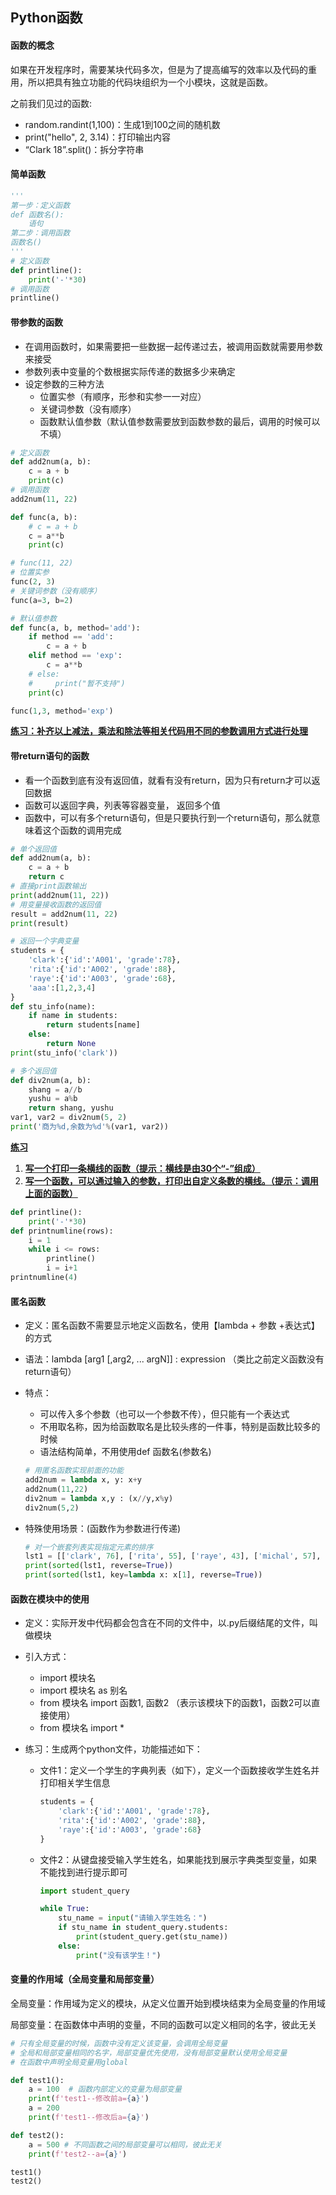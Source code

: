## Python函数

#### 函数的概念

如果在开发程序时，需要某块代码多次，但是为了提高编写的效率以及代码的重用，所以把具有独立功能的代码块组织为一个小模块，这就是函数。

之前我们见过的函数:

- random.randint(1,100)：生成1到100之间的随机数
- print("hello", 2, 3.14)：打印输出内容
- “Clark 18”.split()：拆分字符串

#### 简单函数

```python
'''
第一步：定义函数
def 函数名():
    语句
第二步：调用函数
函数名()
'''
# 定义函数
def printline():
    print('-'*30)
# 调用函数
printline()
```



#### 带参数的函数

- 在调用函数时，如果需要把一些数据一起传递过去，被调用函数就需要用参数来接受
- 参数列表中变量的个数根据实际传递的数据多少来确定
- 设定参数的三种方法
  - 位置实参（有顺序，形参和实参一一对应）
  - 关键词参数（没有顺序）
  - 函数默认值参数（默认值参数需要放到函数参数的最后，调用的时候可以不填）

```python
# 定义函数
def add2num(a, b):
    c = a + b
    print(c)
# 调用函数
add2num(11, 22)

def func(a, b):
    # c = a + b
    c = a**b
    print(c)

# func(11, 22)
# 位置实参
func(2, 3)
# 关键词参数（没有顺序）
func(a=3, b=2)

# 默认值参数
def func(a, b, method='add'):
    if method == 'add':
        c = a + b
    elif method == 'exp':
        c = a**b
    # else:
    #     print("暂不支持")
    print(c)

func(1,3, method='exp')
```

**[练习：补齐以上减法，乘法和除法等相关代码用不同的参数调用方式进行处理]()**



#### 带return语句的函数

- 看一个函数到底有没有返回值，就看有没有return，因为只有return才可以返回数据
- 函数可以返回字典，列表等容器变量， 返回多个值
- 函数中，可以有多个return语句，但是只要执行到一个return语句，那么就意味着这个函数的调用完成

```python
# 单个返回值
def add2num(a, b):
    c = a + b
    return c
# 直接print函数输出
print(add2num(11, 22))
# 用变量接收函数的返回值
result = add2num(11, 22)
print(result)

# 返回一个字典变量
students = {
    'clark':{'id':'A001', 'grade':78},
    'rita':{'id':'A002', 'grade':88},
    'raye':{'id':'A003', 'grade':68},
    'aaa':[1,2,3,4]
}
def stu_info(name):
    if name in students:
        return students[name]
    else:
        return None
print(stu_info('clark'))

# 多个返回值
def div2num(a, b):
    shang = a//b
    yushu = a%b
    return shang, yushu
var1, var2 = div2num(5, 2)
print('商为%d,余数为%d'%(var1, var2))
```

[**练习**]()

1. [**写一个打印一条横线的函数（提示：横线是由30个“-”组成）**]()
2. [**写一个函数，可以通过输入的参数，打印出自定义条数的横线。（提示：调用上面的函数）**]()

```python
def printline():
    print('-'*30)
def printnumline(rows):
    i = 1
    while i <= rows:
        printline()
        i = i+1
printnumline(4)
```



#### 匿名函数

- 定义：匿名函数不需要显示地定义函数名，使用【lambda + 参数 +表达式】的方式

- 语法：lambda [arg1 [,arg2, ... argN]] : expression  （类比之前定义函数没有return语句）

- 特点：

  - 可以传入多个参数（也可以一个参数不传），但只能有一个表达式
  - 不用取名称，因为给函数取名是比较头疼的一件事，特别是函数比较多的时候
  - 语法结构简单，不用使用def 函数名(参数名)

  ```python
  # 用匿名函数实现前面的功能
  add2num = lambda x, y: x+y
  add2num(11,22)
  div2num = lambda x,y : (x//y,x%y)
  div2num(5,2)
  ```

- 特殊使用场景：(函数作为参数进行传递)

  ```PYTHON
  # 对一个嵌套列表实现指定元素的排序
  lst1 = [['clark', 76], ['rita', 55], ['raye', 43], ['michal', 57], ['tracy', 88]]
  print(sorted(lst1, reverse=True))
  print(sorted(lst1, key=lambda x: x[1], reverse=True))
  ```

  

#### 函数在模块中的使用

- 定义：实际开发中代码都会包含在不同的文件中，以.py后缀结尾的文件，叫做模块

- 引入方式：

  - import 模块名
  - import 模块名 as 别名
  - from 模块名 import 函数1, 函数2  （表示该模块下的函数1，函数2可以直接使用）
  - from 模块名 import *

- 练习：生成两个python文件，功能描述如下：

  - 文件1：定义一个学生的字典列表（如下），定义一个函数接收学生姓名并打印相关学生信息

    ```python
    students = {
        'clark':{'id':'A001', 'grade':78},
        'rita':{'id':'A002', 'grade':88},
        'raye':{'id':'A003', 'grade':68}
    }
    ```

  - 文件2：从键盘接受输入学生姓名，如果能找到展示字典类型变量，如果不能找到进行提示即可

    ```PYTHON
    import student_query
    
    while True:
        stu_name = input("请输入学生姓名：")
        if stu_name in student_query.students:
            print(student_query.get(stu_name))
        else:
            print("没有该学生！")
    ```

    

#### 变量的作用域（全局变量和局部变量）

全局变量：作用域为定义的模块，从定义位置开始到模块结束为全局变量的作用域

局部变量：在函数体中声明的变量，不同的函数可以定义相同的名字，彼此无关

```PYTHON
# 只有全局变量的时候，函数中没有定义该变量，会调用全局变量
# 全局和局部变量相同的名字，局部变量优先使用，没有局部变量默认使用全局变量
# 在函数中声明全局变量用global

def test1():
    a = 100  # 函数内部定义的变量为局部变量
    print(f'test1--修改前a={a}')
    a = 200
    print(f'test1--修改后a={a}')

def test2():
    a = 500 # 不同函数之间的局部变量可以相同，彼此无关
    print(f'test2--a={a}')

test1()
test2()
```





